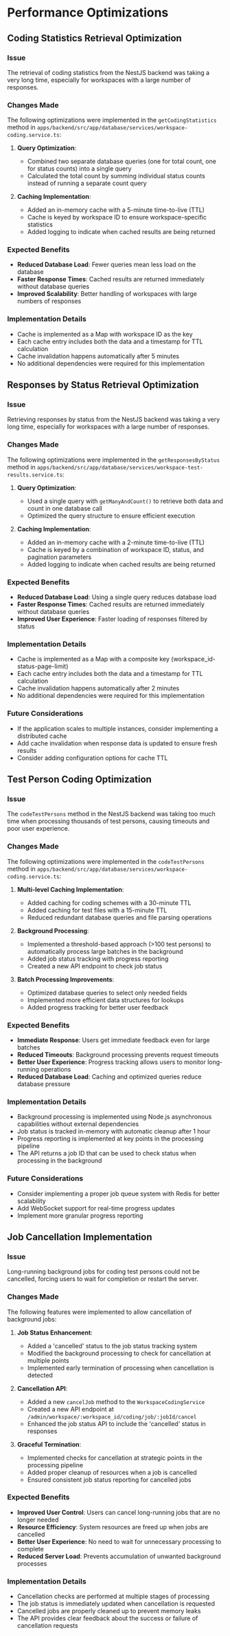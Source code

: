 # Performance Optimizations

## Coding Statistics Retrieval Optimization

### Issue
The retrieval of coding statistics from the NestJS backend was taking a very long time, especially for workspaces with a large number of responses.

### Changes Made
The following optimizations were implemented in the `getCodingStatistics` method in `apps/backend/src/app/database/services/workspace-coding.service.ts`:

1. **Query Optimization**:
   - Combined two separate database queries (one for total count, one for status counts) into a single query
   - Calculated the total count by summing individual status counts instead of running a separate count query

2. **Caching Implementation**:
   - Added an in-memory cache with a 5-minute time-to-live (TTL)
   - Cache is keyed by workspace ID to ensure workspace-specific statistics
   - Added logging to indicate when cached results are being returned

### Expected Benefits
- **Reduced Database Load**: Fewer queries mean less load on the database
- **Faster Response Times**: Cached results are returned immediately without database queries
- **Improved Scalability**: Better handling of workspaces with large numbers of responses

### Implementation Details
- Cache is implemented as a Map with workspace ID as the key
- Each cache entry includes both the data and a timestamp for TTL calculation
- Cache invalidation happens automatically after 5 minutes
- No additional dependencies were required for this implementation

## Responses by Status Retrieval Optimization

### Issue
Retrieving responses by status from the NestJS backend was taking a very long time, especially for workspaces with a large number of responses.

### Changes Made
The following optimizations were implemented in the `getResponsesByStatus` method in `apps/backend/src/app/database/services/workspace-test-results.service.ts`:

1. **Query Optimization**:
   - Used a single query with `getManyAndCount()` to retrieve both data and count in one database call
   - Optimized the query structure to ensure efficient execution

2. **Caching Implementation**:
   - Added an in-memory cache with a 2-minute time-to-live (TTL)
   - Cache is keyed by a combination of workspace ID, status, and pagination parameters
   - Added logging to indicate when cached results are being returned

### Expected Benefits
- **Reduced Database Load**: Using a single query reduces database load
- **Faster Response Times**: Cached results are returned immediately without database queries
- **Improved User Experience**: Faster loading of responses filtered by status

### Implementation Details
- Cache is implemented as a Map with a composite key (workspace_id-status-page-limit)
- Each cache entry includes both the data and a timestamp for TTL calculation
- Cache invalidation happens automatically after 2 minutes
- No additional dependencies were required for this implementation

### Future Considerations
- If the application scales to multiple instances, consider implementing a distributed cache
- Add cache invalidation when response data is updated to ensure fresh results
- Consider adding configuration options for cache TTL

## Test Person Coding Optimization

### Issue
The `codeTestPersons` method in the NestJS backend was taking too much time when processing thousands of test persons, causing timeouts and poor user experience.

### Changes Made
The following optimizations were implemented in the `codeTestPersons` method in `apps/backend/src/app/database/services/workspace-coding.service.ts`:

1. **Multi-level Caching Implementation**:
   - Added caching for coding schemes with a 30-minute TTL
   - Added caching for test files with a 15-minute TTL
   - Reduced redundant database queries and file parsing operations

2. **Background Processing**:
   - Implemented a threshold-based approach (>100 test persons) to automatically process large batches in the background
   - Added job status tracking with progress reporting
   - Created a new API endpoint to check job status

3. **Batch Processing Improvements**:
   - Optimized database queries to select only needed fields
   - Implemented more efficient data structures for lookups
   - Added progress tracking for better user feedback

### Expected Benefits
- **Immediate Response**: Users get immediate feedback even for large batches
- **Reduced Timeouts**: Background processing prevents request timeouts
- **Better User Experience**: Progress tracking allows users to monitor long-running operations
- **Reduced Database Load**: Caching and optimized queries reduce database pressure

### Implementation Details
- Background processing is implemented using Node.js asynchronous capabilities without external dependencies
- Job status is tracked in-memory with automatic cleanup after 1 hour
- Progress reporting is implemented at key points in the processing pipeline
- The API returns a job ID that can be used to check status when processing in the background

### Future Considerations
- Consider implementing a proper job queue system with Redis for better scalability
- Add WebSocket support for real-time progress updates
- Implement more granular progress reporting

## Job Cancellation Implementation

### Issue
Long-running background jobs for coding test persons could not be cancelled, forcing users to wait for completion or restart the server.

### Changes Made
The following features were implemented to allow cancellation of background jobs:

1. **Job Status Enhancement**:
   - Added a 'cancelled' status to the job status tracking system
   - Modified the background processing to check for cancellation at multiple points
   - Implemented early termination of processing when cancellation is detected

2. **Cancellation API**:
   - Added a new `cancelJob` method to the `WorkspaceCodingService`
   - Created a new API endpoint at `/admin/workspace/:workspace_id/coding/job/:jobId/cancel`
   - Enhanced the job status API to include the 'cancelled' status in responses

3. **Graceful Termination**:
   - Implemented checks for cancellation at strategic points in the processing pipeline
   - Added proper cleanup of resources when a job is cancelled
   - Ensured consistent job status reporting for cancelled jobs

### Expected Benefits
- **Improved User Control**: Users can cancel long-running jobs that are no longer needed
- **Resource Efficiency**: System resources are freed up when jobs are cancelled
- **Better User Experience**: No need to wait for unnecessary processing to complete
- **Reduced Server Load**: Prevents accumulation of unwanted background processes

### Implementation Details
- Cancellation checks are performed at multiple stages of processing
- The job status is immediately updated when cancellation is requested
- Cancelled jobs are properly cleaned up to prevent memory leaks
- The API provides clear feedback about the success or failure of cancellation requests
